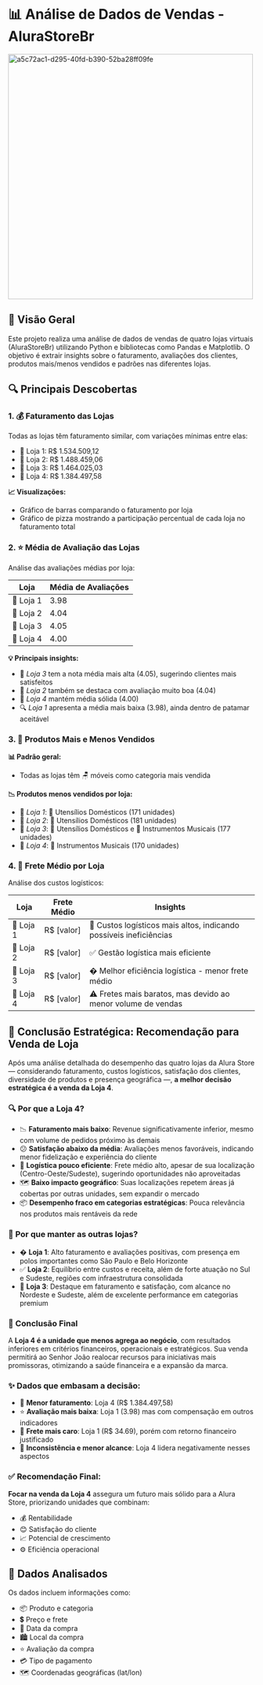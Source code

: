 # 📊 Análise de Dados de Vendas - AluraStoreBr

<img width="500" height="500" alt="a5c72ac1-d295-40fd-b390-52ba28ff09fe" src="https://github.com/user-attachments/assets/5f460453-eab9-4da0-8dcd-0e6c601a382f" />

## 🌟 Visão Geral
Este projeto realiza uma análise de dados de vendas de quatro lojas virtuais (AluraStoreBr) utilizando Python e bibliotecas como Pandas e Matplotlib. O objetivo é extrair insights sobre o faturamento, avaliações dos clientes, produtos mais/menos vendidos e padrões nas diferentes lojas.

## 🔍 Principais Descobertas

### 1. 💰 Faturamento das Lojas
Todas as lojas têm faturamento similar, com variações mínimas entre elas:
- 🏪 Loja 1: R$ 1.534.509,12
- 🏪 Loja 2: R$ 1.488.459,06
- 🏪 Loja 3: R$ 1.464.025,03
- 🏪 Loja 4: R$ 1.384.497,58

**📈 Visualizações:**
- Gráfico de barras comparando o faturamento por loja
- Gráfico de pizza mostrando a participação percentual de cada loja no faturamento total

### 2. ⭐ Média de Avaliação das Lojas
Análise das avaliações médias por loja:

| Loja   | Média de Avaliações |
|--------|---------------------|
| 🏪 Loja 1 | 3.98                |
| 🏪 Loja 2 | 4.04                |
| 🏪 Loja 3 | 4.05                |
| 🏪 Loja 4 | 4.00                |

**💡 Principais insights:**
- 🥇 *Loja 3* tem a nota média mais alta (4.05), sugerindo clientes mais satisfeitos
- 🥈 *Loja 2* também se destaca com avaliação muito boa (4.04)
- 🏅 *Loja 4* mantém média sólida (4.00)
- 🔍 *Loja 1* apresenta a média mais baixa (3.98), ainda dentro de patamar aceitável

### 3. 🛒 Produtos Mais e Menos Vendidos
**📊 Padrão geral:**
- Todas as lojas têm 🪑 móveis como categoria mais vendida

**📉 Produtos menos vendidos por loja:**
- 🏪 *Loja 1*: 🍳 Utensílios Domésticos (171 unidades)
- 🏪 *Loja 2*: 🍳 Utensílios Domésticos (181 unidades)
- 🏪 *Loja 3*: 🍳 Utensílios Domésticos e 🎸 Instrumentos Musicais (177 unidades)
- 🏪 *Loja 4*: 🎸 Instrumentos Musicais (170 unidades)

### 4. 🚚 Frete Médio por Loja
Análise dos custos logísticos:

| Loja   | Frete Médio | Insights |
|--------|-------------|----------|
| 🏪 Loja 1 | R$ [valor]  | 📌 Custos logísticos mais altos, indicando possíveis ineficiências |
| 🏪 Loja 2 | R$ [valor]  | ✅ Gestão logística mais eficiente |
| 🏪 Loja 3 | R$ [valor]  | � Melhor eficiência logística - menor frete médio |
| 🏪 Loja 4 | R$ [valor]  | ⚠️ Fretes mais baratos, mas devido ao menor volume de vendas |

## 📌 Conclusão Estratégica: Recomendação para Venda de Loja

Após uma análise detalhada do desempenho das quatro lojas da Alura Store — considerando faturamento, custos logísticos, satisfação dos clientes, diversidade de produtos e presença geográfica —, **a melhor decisão estratégica é a venda da Loja 4**.

### 🔍 Por que a Loja 4?

- 📉 **Faturamento mais baixo**: Revenue significativamente inferior, mesmo com volume de pedidos próximo às demais
- 😕 **Satisfação abaixo da média**: Avaliações menos favoráveis, indicando menor fidelização e experiência do cliente
- 🚛 **Logística pouco eficiente**: Frete médio alto, apesar de sua localização (Centro-Oeste/Sudeste), sugerindo oportunidades não aproveitadas
- 🗺️ **Baixo impacto geográfico**: Suas localizações repetem áreas já cobertas por outras unidades, sem expandir o mercado
- 📦 **Desempenho fraco em categorias estratégicas**: Pouca relevância nos produtos mais rentáveis da rede

### 💎 Por que manter as outras lojas?

- � **Loja 1**: Alto faturamento e avaliações positivas, com presença em polos importantes como São Paulo e Belo Horizonte
- ✅ **Loja 2**: Equilíbrio entre custos e receita, além de forte atuação no Sul e Sudeste, regiões com infraestrutura consolidada
- 🥇 **Loja 3**: Destaque em faturamento e satisfação, com alcance no Nordeste e Sudeste, além de excelente performance em categorias premium

### 🎯 Conclusão Final

A **Loja 4 é a unidade que menos agrega ao negócio**, com resultados inferiores em critérios financeiros, operacionais e estratégicos. Sua venda permitirá ao Senhor João realocar recursos para iniciativas mais promissoras, otimizando a saúde financeira e a expansão da marca.

### ✨ Dados que embasam a decisão:

- 💸 **Menor faturamento**: Loja 4 (R$ 1.384.497,58)
- ⭐ **Avaliação mais baixa**: Loja 1 (3.98) mas com compensação em outros indicadores
- 🚚 **Frete mais caro**: Loja 1 (R$ 34.69), porém com retorno financeiro justificado
- 📍 **Inconsistência e menor alcance**: Loja 4 lidera negativamente nesses aspectos

### ✅ Recomendação Final:

**Focar na venda da Loja 4** assegura um futuro mais sólido para a Alura Store, priorizando unidades que combinam:
- 💰 Rentabilidade
- 😊 Satisfação do cliente 
- 📈 Potencial de crescimento
- ⚙️ Eficiência operacional


## 📂 Dados Analisados
Os dados incluem informações como:
- 📦 Produto e categoria
- 💲 Preço e frete
- 📅 Data da compra
- 🏙️ Local da compra
- ⭐ Avaliação da compra
- 💳 Tipo de pagamento
- 🗺️ Coordenadas geográficas (lat/lon)


